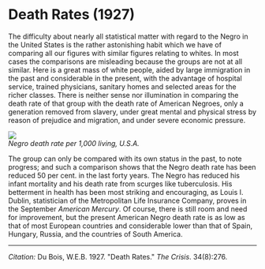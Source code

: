 <!--
title:   Death Rates
author:  Du Bois, W.E.B.
journal: The Crisis
year:    1927
volume:  34
issue:   8
pages:   276
-->
# Death Rates (1927)

The difficulty about nearly all statistical matter with regard to the Negro in the United States is the rather astonishing habit which we have of comparing all our figures with similar figures relating to whites. In most cases the comparisons are misleading because the groups are not at all similar. Here is a great mass of white people, aided by large immigration in the past and considerable in the present, with the advantage of hospital service, trained physicians, sanitary homes and selected areas for the richer classes. There is neither sense nor illumination in comparing the death rate of that group with the death rate of American Negroes, only a generation removed from slavery, under great mental and physical stress by reason of prejudice and migration, and under severe economic pressure.

![](../../../Images/negro_death_rates.png)    
*Negro death rate per 1,000 living, U.S.A.*

The group can only be compared with its own status in the past, to note progress; and such a comparison shows that the Negro death rate has been reduced 50 per cent. in the last forty years. The Negro has reduced his infant mortality and his death rate from scurges like tuberculosis. His betterment in health has been most striking and encouraging, as Louis I. Dublin, statistician of the Metropolitan Life Insurance Company, proves in the September *American Mercury*. Of course, there is still room and need for improvement, but the present American Negro death rate is as low as that of most European countries and considerable lower than that of Spain, Hungary, Russia, and the countries of South America.

_________________
*Citation:* Du Bois, W.E.B. 1927. "Death Rates." *The Crisis*. 34(8):276.